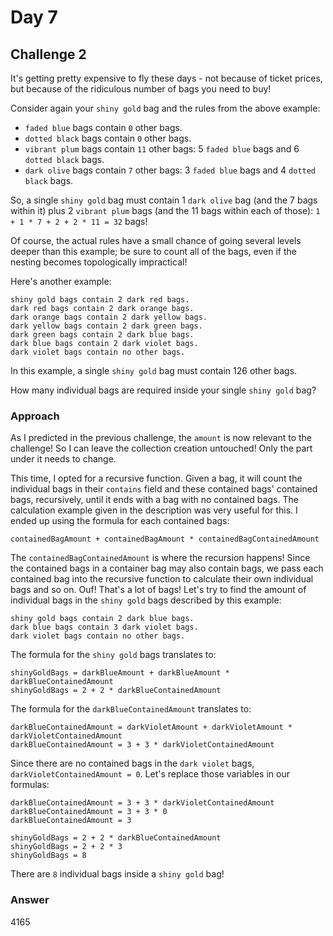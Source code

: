 # Day 7

## Challenge 2

It's getting pretty expensive to fly these days - not because of ticket prices, but because of the ridiculous number of bags you need to buy!

Consider again your `shiny gold` bag and the rules from the above example:

-   `faded blue` bags contain `0` other bags.
-   `dotted black` bags contain `0` other bags.
-   `vibrant plum` bags contain `11` other bags: 5 `faded blue` bags and 6 `dotted black` bags.
-   `dark olive` bags contain `7` other bags: 3 `faded blue` bags and 4 `dotted black` bags.

So, a single `shiny gold` bag must contain 1 `dark olive` bag (and the 7 bags within it) plus 2 `vibrant plum` bags (and the 11 bags within each of those): `1 + 1 * 7 + 2 + 2 * 11 = 32` bags!

Of course, the actual rules have a small chance of going several levels deeper than this example; be sure to count all of the bags, even if the nesting becomes topologically impractical!

Here's another example:

```
shiny gold bags contain 2 dark red bags.
dark red bags contain 2 dark orange bags.
dark orange bags contain 2 dark yellow bags.
dark yellow bags contain 2 dark green bags.
dark green bags contain 2 dark blue bags.
dark blue bags contain 2 dark violet bags.
dark violet bags contain no other bags.
```

In this example, a single `shiny gold` bag must contain 126 other bags.

How many individual bags are required inside your single `shiny gold` bag?

### Approach

As I predicted in the previous challenge, the `amount` is now relevant to the challenge! So I can leave the collection creation untouched! Only the part under it needs to change.

This time, I opted for a recursive function. Given a bag, it will count the individual bags in their `contains` field and these contained bags' contained bags, recursively, until it ends with a bag with no contained bags. The calculation example given in the description was very useful for this. I ended up using the formula for each contained bags:

```
containedBagAmount + containedBagAmount * containedBagContainedAmount
```

The `containedBagContainedAmount` is where the recursion happens! Since the contained bags in a container bag may also contain bags, we pass each contained bag into the recursive function to calculate their own individual bags and so on. Ouf! That's a lot of bags! Let's try to find the amount of individual bags in the `shiny gold` bags described by this example:

```
shiny gold bags contain 2 dark blue bags.
dark blue bags contain 3 dark violet bags.
dark violet bags contain no other bags.
```

The formula for the `shiny gold` bags translates to:

```
shinyGoldBags = darkBlueAmount + darkBlueAmount * darkBlueContainedAmount
shinyGoldBags = 2 + 2 * darkBlueContainedAmount
```

The formula for the `darkBlueContainedAmount` translates to:

```
darkBlueContainedAmount = darkVioletAmount + darkVioletAmount * darkVioletContainedAmount
darkBlueContainedAmount = 3 + 3 * darkVioletContainedAmount
```

Since there are no contained bags in the `dark violet` bags, `darkVioletContainedAmount = 0`. Let's replace those variables in our formulas:

```
darkBlueContainedAmount = 3 + 3 * darkVioletContainedAmount
darkBlueContainedAmount = 3 + 3 * 0
darkBlueContainedAmount = 3
```

```
shinyGoldBags = 2 + 2 * darkBlueContainedAmount
shinyGoldBags = 2 + 2 * 3
shinyGoldBags = 8
```

There are `8` individual bags inside a `shiny gold` bag!

### Answer

4165
